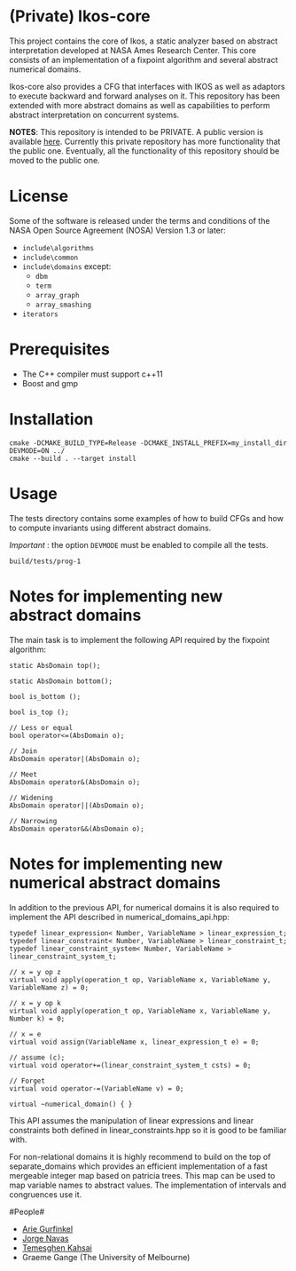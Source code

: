 # (Private) Ikos-core #

This project contains the core of Ikos, a static analyzer based on
abstract interpretation developed at NASA Ames Research Center. This
core consists of an implementation of a fixpoint algorithm and several
abstract numerical domains.

Ikos-core also provides a CFG that interfaces with IKOS as well as
adaptors to execute backward and forward analyses on it. This
repository has been extended with more abstract domains as well as
capabilities to perform abstract interpretation on concurrent systems.

**NOTES**: This repository is intended to be PRIVATE. A public version
  is available [here](https://github.com/seahorn/ikos-core). Currently
  this private repository has more functionality that the public
  one. Eventually, all the functionality of this repository should be
  moved to the public one.


# License #

Some of the software is released under the terms and conditions of the
NASA Open Source Agreement (NOSA) Version 1.3 or later:

- `include\algorithms`
- `include\common`
- `include\domains` except:
    - `dbm`
    - `term`
    - `array_graph`
	- `array_smashing` 
- `iterators`

# Prerequisites #

- The C++ compiler must support c++11
- Boost and gmp 

# Installation #

    cmake -DCMAKE_BUILD_TYPE=Release -DCMAKE_INSTALL_PREFIX=my_install_dir DEVMODE=ON ../
	cmake --build . --target install 

# Usage #

The tests directory contains some examples of how to build CFGs and
how to compute invariants using different abstract domains.

*Important* : the option `DEVMODE` must be enabled to compile all the
 tests.


`
build/tests/prog-1
`

# Notes for implementing new abstract domains #

The main task is to implement the following API required by the
fixpoint algorithm:
  
    static AbsDomain top();
    
    static AbsDomain bottom();
    
    bool is_bottom ();

    bool is_top ();

    // Less or equal
    bool operator<=(AbsDomain o);

    // Join
    AbsDomain operator|(AbsDomain o);

    // Meet
    AbsDomain operator&(AbsDomain o);

    // Widening
    AbsDomain operator||(AbsDomain o);

    // Narrowing 
    AbsDomain operator&&(AbsDomain o);
    
# Notes for implementing new numerical abstract domains #

In addition to the previous API, for numerical domains it is also required to implement the API described in
numerical_domains_api.hpp:

    typedef linear_expression< Number, VariableName > linear_expression_t;
    typedef linear_constraint< Number, VariableName > linear_constraint_t;
    typedef linear_constraint_system< Number, VariableName > linear_constraint_system_t;
  
    // x = y op z
    virtual void apply(operation_t op, VariableName x, VariableName y, VariableName z) = 0; 

    // x = y op k
    virtual void apply(operation_t op, VariableName x, VariableName y, Number k) = 0; 

    // x = e
    virtual void assign(VariableName x, linear_expression_t e) = 0; 

    // assume (c);
    virtual void operator+=(linear_constraint_system_t csts) = 0;

    // Forget
    virtual void operator-=(VariableName v) = 0;

    virtual ~numerical_domain() { }
      
This API assumes the manipulation of linear expressions and linear
constraints both defined in linear_constraints.hpp so it is good to be
familiar with.

For non-relational domains it is highly recommend to build on the top
of separate_domains which provides an efficient implementation of a
fast mergeable integer map based on patricia trees. This map can be
used to map variable names to abstract values. The implementation of
intervals and congruences use it.

#People#

* [Arie Gurfinkel](arieg.bitbucket.org)
* [Jorge Navas](http://ti.arc.nasa.gov/profile/jorge/)
* [Temesghen Kahsai](http://www.lememta.info/)
* Graeme Gange (The University of Melbourne)

